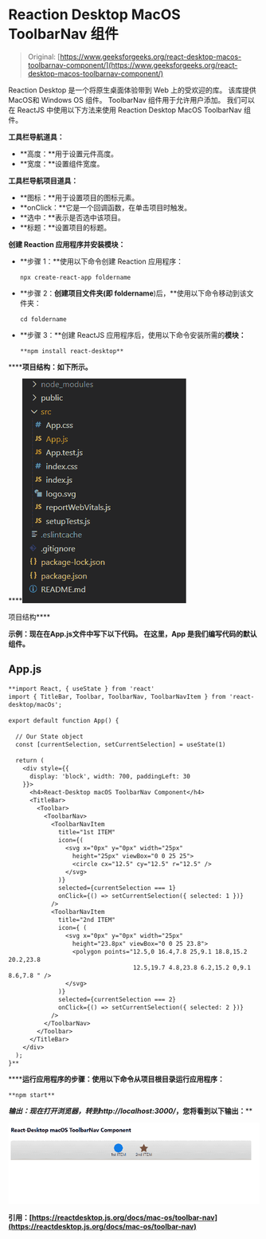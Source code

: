 # Reaction Desktop MacOS ToolbarNav 组件

> Original: [https://www.geeksforgeeks.org/react-desktop-macos-toolbarnav-component/](https://www.geeksforgeeks.org/react-desktop-macos-toolbarnav-component/)

Reaction Desktop 是一个将原生桌面体验带到 Web 上的受欢迎的库。 该库提供MacOS和 Windows OS 组件。 ToolbarNav 组件用于允许用户添加。 我们可以在 ReactJS 中使用以下方法来使用 Reaction Desktop MacOS ToolbarNav 组件。

**工具栏导航道具：**

*   **高度：**用于设置元件高度。
*   **宽度：**设置组件宽度。

**工具栏导航项目道具：**

*   **图标：**用于设置项目的图标元素。
*   **onClick：**它是一个回调函数，在单击项目时触发。
*   **选中：**表示是否选中该项目。
*   **标题：**设置项目的标题。

**创建 Reaction 应用程序并安装模块：**

*   **步骤 1：**使用以下命令创建 Reaction 应用程序：

    ```
    npx create-react-app foldername
    ```

*   **步骤 2：**创建项目文件夹(即 foldername**)后，**使用以下命令移动到该文件夹：

    ```
    cd foldername
    ```

*   **步骤 3：**创建 ReactJS 应用程序后，使用以下命令安装所需的****模块：****

    ```
    **npm install react-desktop**
    ```

******项目结构：**如下所示。****

****![](img/f04ae0d8b722a9fff0bd9bd138b29c23.png)

项目结构**** 

******示例：**现在在**App.js**文件中写下以下代码。 在这里，App 是我们编写代码的默认组件。****

## ****App.js****

```
**import React, { useState } from 'react'
import { TitleBar, Toolbar, ToolbarNav, ToolbarNavItem } from 'react-desktop/macOs';

export default function App() {

  // Our State object
  const [currentSelection, setCurrentSelection] = useState(1)

  return (
    <div style={{
      display: 'block', width: 700, paddingLeft: 30
    }}>
      <h4>React-Desktop macOS ToolbarNav Component</h4>
      <TitleBar>
        <Toolbar>
          <ToolbarNav>
            <ToolbarNavItem
              title="1st ITEM"
              icon={(
                <svg x="0px" y="0px" width="25px" 
                  height="25px" viewBox="0 0 25 25">
                  <circle cx="12.5" cy="12.5" r="12.5" />
                </svg>
              )}
              selected={currentSelection === 1}
              onClick={() => setCurrentSelection({ selected: 1 })}
            />
            <ToolbarNavItem
              title="2nd ITEM"
              icon={ (
                <svg x="0px" y="0px" width="25px" 
                  height="23.8px" viewBox="0 0 25 23.8">
                  <polygon points="12.5,0 16.4,7.8 25,9.1 18.8,15.2 20.2,23.8 
                                   12.5,19.7 4.8,23.8 6.2,15.2 0,9.1 8.6,7.8 " />
                </svg>
              )}
              selected={currentSelection === 2}
              onClick={() => setCurrentSelection({ selected: 2 })}
            />
          </ToolbarNav>
        </Toolbar>
      </TitleBar>
    </div>
  );
}**
```

******运行应用程序的步骤：**使用以下命令从项目根目录运行应用程序：****

```
**npm start**
```

******输出：**现在打开浏览器，转到***http://localhost:3000/***，您将看到以下输出：****

****![](img/c05b7f78693a5dcbd6a457ffb38e1d95.png)****

******引用：**[https://reactdesktop.js.org/docs/mac-os/toolbar-nav](https://reactdesktop.js.org/docs/mac-os/toolbar-nav)****